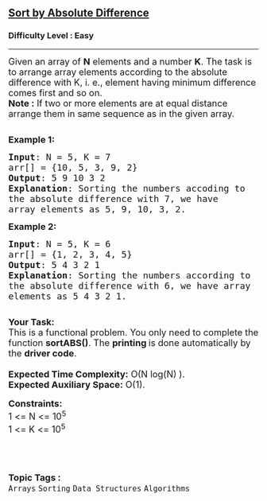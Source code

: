 <h2><a href="https://www.geeksforgeeks.org/problems/sort-by-absolute-difference-1587115621/1?page=1&category=Sorting,Numbers,number-theory,Map,set&difficulty=Easy&status=unsolved&sortBy=submissions">Sort by Absolute Difference</a></h2><h3>Difficulty Level : Easy</h3><hr><div class="problems_problem_content__Xm_eO"><p><span style="font-size: 18px;">Given an array of <strong>N</strong>&nbsp;elements and a number <strong>K</strong>. The task is to arrange array elements according to the absolute difference with K, i. e., element having minimum difference comes first and so on.<br><strong>Note :</strong> If two or more elements are at equal distance arrange them in same sequence as in the given array.</span><br>&nbsp;</p>
<p><span style="font-size: 18px;"><strong>Example 1:</strong></span></p>
<pre><span style="font-size: 18px;"><strong>Input</strong>: N = 5, K = 7
arr[] = {10, 5, 3, 9, 2}
<strong>Output</strong>: 5 9 10 3 2
<strong>Explanation</strong>: Sorting the numbers accoding to 
the absolute difference with 7, we have 
array elements as 5, 9, 10, 3, 2.</span></pre>
<p><span style="font-size: 18px;"><strong>Example 2:</strong></span></p>
<pre><span style="font-size: 18px;"><strong>Input</strong>: N = 5, K = 6
arr[] = {1, 2, 3, 4, 5}
<strong>Output</strong>: 5 4 3 2 1
<strong>Explanation</strong>: Sorting the numbers according to 
the absolute difference with 6, we have array 
elements as 5 4 3 2 1.</span></pre>
<p><br><strong><span style="font-size: 18px;">Your Task:</span></strong><br><span style="font-size: 18px;">This is a functional problem. You only need to complete the function <strong>sortABS()</strong>. The <strong>printing </strong>is done automatically by the <strong>driver code</strong>.<br><br><strong>Expected Time Complexity:</strong>&nbsp;O(N log(N) ).<br><strong>Expected Auxiliary Space:</strong>&nbsp;O(1).</span><br><br><span style="font-size: 18px;"><strong>Constraints:</strong><br>1 &lt;= N &lt;= 10<sup>5</sup><br>1 &lt;= K &lt;= 10<sup>5</sup></span></p>
<p>&nbsp;</p></div><br><p><span style=font-size:18px><strong>Topic Tags : </strong><br><code>Arrays</code>&nbsp;<code>Sorting</code>&nbsp;<code>Data Structures</code>&nbsp;<code>Algorithms</code>&nbsp;